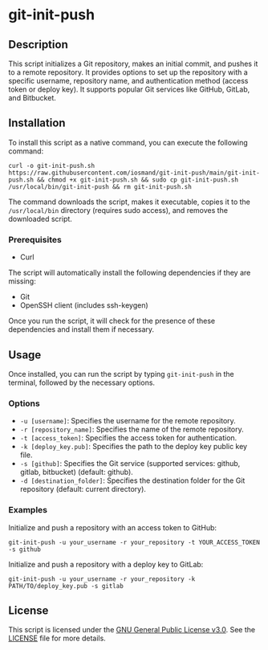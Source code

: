 # git-init-push

## Description

This script initializes a Git repository, makes an initial commit, and pushes it to a remote repository. It provides options to set up the repository with a specific username, repository name, and authentication method (access token or deploy key). It supports popular Git services like GitHub, GitLab, and Bitbucket.

## Installation

To install this script as a native command, you can execute the following command:

    curl -o git-init-push.sh https://raw.githubusercontent.com/iosmand/git-init-push/main/git-init-push.sh && chmod +x git-init-push.sh && sudo cp git-init-push.sh /usr/local/bin/git-init-push && rm git-init-push.sh

The command downloads the script, makes it executable, copies it to the `/usr/local/bin` directory (requires sudo access), and removes the downloaded script.

### Prerequisites 

- Curl

The script will automatically install the following dependencies if they are missing:

- Git
- OpenSSH client (includes ssh-keygen)

Once you run the script, it will check for the presence of these dependencies and install them if necessary.

## Usage

Once installed, you can run the script by typing `git-init-push` in the terminal, followed by the necessary options.

### Options

- `-u [username]`: Specifies the username for the remote repository.
- `-r [repository_name]`: Specifies the name of the remote repository.
- `-t [access_token]`: Specifies the access token for authentication.
- `-k [deploy_key.pub]`: Specifies the path to the deploy key public key file.
- `-s [github]`: Specifies the Git service (supported services: github, gitlab, bitbucket) (default: github).
- `-d [destination_folder]`: Specifies the destination folder for the Git repository (default: current directory).

### Examples

Initialize and push a repository with an access token to GitHub:

    git-init-push -u your_username -r your_repository -t YOUR_ACCESS_TOKEN -s github

Initialize and push a repository with a deploy key to GitLab:

    git-init-push -u your_username -r your_repository -k PATH/TO/deploy_key.pub -s gitlab

## License

This script is licensed under the [GNU General Public License v3.0](https://www.gnu.org/licenses/gpl-3.0.en.html). See the [LICENSE](LICENSE) file for more details.
